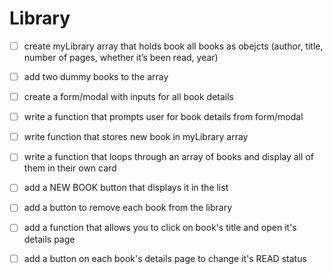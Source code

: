 # Library

- [ ] create myLibrary array that holds book all books as obejcts (author, title, number of pages, whether it’s been read, year)

- [ ] add two dummy books to the array

- [ ] create a form/modal with inputs for all book details

- [ ] write a function that prompts user for book details from form/modal

- [ ] write function that stores new book in myLibrary array

- [ ] write a function that loops through an array of books and display all of them in their own card

- [ ] add a NEW BOOK button that displays it in the list

- [ ] add a button to remove each book from the library

- [ ] add a function that allows you to click on book's title and open it's details page

- [ ] add a button on each book's details page to change it's READ status
